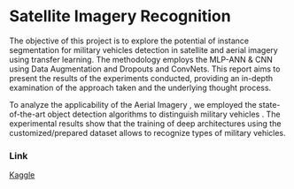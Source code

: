 # Satellite Imagery Recognition
The objective of this project is to explore the potential of instance segmentation for military vehicles detection in satellite and aerial imagery using transfer learning. The methodology employs
the MLP-ANN & CNN using Data Augmentation and Dropouts and ConvNets. This report aims
to present the results of the experiments conducted, providing an in-depth examination of the approach taken and the underlying thought process.

To analyze the applicability of the Aerial Imagery , we employed the state-of-the-art object detection algorithms to distinguish military vehicles . The experimental results show that the training
of deep architectures using the customized/prepared dataset allows to recognize types of military
vehicles.

### Link 
[Kaggle](https://www.kaggle.com/code/harshranjan01/military-vechicle-detection-system-001)